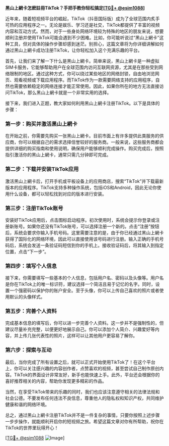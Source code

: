 **黑山上網卡怎麽註冊TikTok？手把手教你轻松搞定[[TG💪+ @esim1088](https://t.me/s/esim1088)]**

近年来，随着短视频平台的崛起，TikTok（抖音国际版）成为了全球范围内炙手可热的应用程序之一。无论是娱乐、学习还是社交，TikTok都提供了丰富的视频内容和互动方式。然而，对于一些身处网络环境较为特殊的地区的朋友来说，想要顺利注册并使用TikTok可能会遇到不少困难。比如，你可能听说过“黑山上網卡”这种工具，但对具体的操作步骤却感到迷茫。别担心，这篇文章将为你详细讲解如何通过黑山上網卡成功注册TikTok，让你轻松加入这个充满乐趣的平台。

首先，让我们来了解一下什么是黑山上網卡。简单来说，黑山上網卡是一种虚拟SIM卡服务，它能够帮助用户在全球范围内访问互联网资源，尤其是在那些受到网络限制的地区。通过这种方式，你可以绕过某些地区的网络封锁，自由地浏览网页、观看视频或下载应用程序。而TikTok作为一款需要网络支持的应用程序，自然也需要依赖稳定的网络连接才能正常使用。因此，如果你所在的地方无法直接访问TikTok，那么黑山上網卡就是一个非常实用的选择。

接下来，我们进入正题，教大家如何利用黑山上網卡注册TikTok。以下是具体的步骤：

### 第一步：购买并激活黑山上網卡

在开始之前，你需要先购买一张黑山上網卡。目前市面上有许多提供此类服务的供应商，你可以根据自己的需求选择信誉较好的服务商。一般来说，这些服务商都会提供详细的购买指南和使用说明，确保用户能够顺利完成操作。购买完成后，按照指引激活你的黑山上網卡，通常只需几分钟即可完成。

### 第二步：下载并安装TikTok应用

激活黑山上網卡后，打开手机或平板设备上的应用商店，搜索“TikTok”并下载最新版本的应用程序。TikTok支持多种操作系统，包括iOS和Android，因此无论你使用什么设备，都可以轻松找到对应的版本进行安装。

### 第三步：注册TikTok账号

安装好TikTok应用后，点击图标启动程序。初次使用时，系统会提示你登录或注册新账号。如果你还没有TikTok账号，可以选择注册一个新的。点击“注册”按钮后，系统会要求你输入手机号码。这里需要注意的是，由于你已经通过黑山上網卡获得了国际化的网络环境，因此可以直接使用该号码进行注册。输入正确的手机号码后，系统会发送一条验证码短信到你的手机上。接收验证码后，将其输入到指定位置，点击“下一步”。

### 第四步：填写个人信息

接下来，你需要填写一些基本的个人信息，包括用户名、密码以及头像等。用户名是你在TikTok上的唯一标识符，建议选择一个简洁且易于记忆的名字。同时，设置一个强密码以保护你的账户安全。至于头像，你可以上传自己喜欢的照片或者使用默认的头像样式。

### 第五步：完善个人资料

完成基本信息的填写后，你可以进一步完善个人资料。这一步并不是强制性的，但建议尽量补充完整，以便更好地展示自己。你可以添加个人简介、兴趣爱好等内容，并上传几张代表性的照片，这样可以让其他用户更容易了解你。

### 第六步：探索与互动

最后，当你完成了所有设置之后，就可以正式开始使用TikTok了！在这个平台上，你可以关注感兴趣的内容创作者，点赞喜欢的视频，甚至尝试自己制作原创内容。TikTok的界面设计非常友好，新手也能快速上手。此外，平台还会根据你的喜好推荐相关的内容，帮助你发现更多精彩的作品。

当然，在享受TikTok带来的乐趣的同时，我们也应该注意遵守相关的法律法规和社会公德。不要发布任何违法不良信息，尊重他人的隐私权和知识产权，共同维护健康和谐的网络环境。

总之，通过黑山上網卡注册TikTok并不是一件复杂的事情，只要你按照上述步骤一步步操作，就能顺利开启你的短视频之旅。希望这篇文章对你有所帮助，祝你在TikTok的世界里玩得开心！

[[TG💪+ @esim1088](https://t.me/s/esim1088) ![Image](https://i.postimg.cc/4NQfJmqS/Snipaste-2025-05-13-00-14-12.png)]